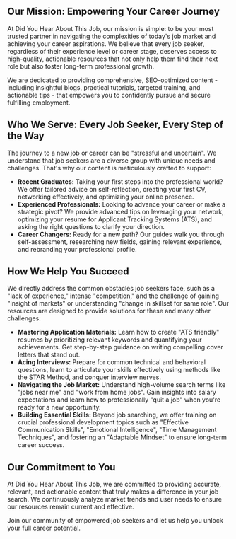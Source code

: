 <webui-data data-page-title="About {APP_NAME}" data-page-subtitle=""></webui-data>

## Our Mission: Empowering Your Career Journey

<webui-page-segment elevation="10">

At Did You Hear About This Job, our mission is simple: to be your most trusted partner in navigating the complexities of today's job market and achieving your career aspirations. We believe that every job seeker, regardless of their experience level or career stage, deserves access to high-quality, actionable resources that not only help them find their next role but also foster long-term professional growth.

We are dedicated to providing comprehensive, SEO-optimized content - including insightful blogs, practical tutorials, targeted training, and actionable tips - that empowers you to confidently pursue and secure fulfilling employment.

</webui-page-segment>

## Who We Serve: Every Job Seeker, Every Step of the Way

<webui-page-segment elevation="10">

The journey to a new job or career can be "stressful and uncertain". We understand that job seekers are a diverse group with unique needs and challenges. That's why our content is meticulously crafted to support:

* **Recent Graduates:** Taking your first steps into the professional world? We offer tailored advice on self-reflection, creating your first CV, networking effectively, and optimizing your online presence.
* **Experienced Professionals:** Looking to advance your career or make a strategic pivot? We provide advanced tips on leveraging your network, optimizing your resume for Applicant Tracking Systems (ATS), and asking the right questions to clarify your direction.
* **Career Changers:** Ready for a new path? Our guides walk you through self-assessment, researching new fields, gaining relevant experience, and rebranding your professional profile.

</webui-page-segment>

## How We Help You Succeed

<webui-page-segment elevation="10">

We directly address the common obstacles job seekers face, such as a "lack of experience," intense "competition," and the challenge of gaining "insight of markets" or understanding "change in skillset for same role". Our resources are designed to provide solutions for these and many other challenges:

* **Mastering Application Materials:** Learn how to create "ATS friendly" resumes by prioritizing relevant keywords and quantifying your achievements. Get step-by-step guidance on writing compelling cover letters that stand out.
* **Acing Interviews:** Prepare for common technical and behavioral questions, learn to articulate your skills effectively using methods like the STAR Method, and conquer interview nerves.
* **Navigating the Job Market:** Understand high-volume search terms like "jobs near me" and "work from home jobs". Gain insights into salary expectations and learn how to professionally "quit a job" when you're ready for a new opportunity.
* **Building Essential Skills:** Beyond job searching, we offer training on crucial professional development topics such as "Effective Communication Skills", "Emotional Intelligence", "Time Management Techniques", and fostering an "Adaptable Mindset" to ensure long-term career success.

</webui-page-segment>

## Our Commitment to You

<webui-page-segment elevation="10">

At Did You Hear About This Job, we are committed to providing accurate, relevant, and actionable content that truly makes a difference in your job search. We continuously analyze market trends and user needs to ensure our resources remain current and effective.

Join our community of empowered job seekers and let us help you unlock your full career potential.

</webui-page-segment>

<webui-content cache src="https://cdn.myfi.ws/d/en-US/about-stoic-dreams.md"></webui-content>
